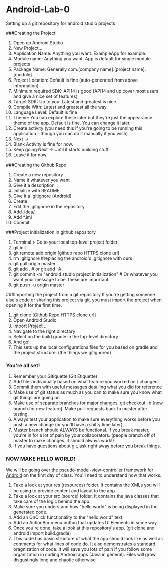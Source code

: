 Android-Lab-0
=============

Setting up a git repository for android studio projects

###Creating the Project
1. Open up Android Studio
2. New Project...
3. Application Name: Anything you want. ExampleApp for example.
4. Module name: Anything you want. App is default for single module projects
5. Package Name: Generally com.[company name].[project name].[module]
6. Project Location: Default is fine (auto-generated from above information)
7. Minimum required SDK: API14 is good (API14 and up cover most users and give a nice set of features)
8. Target SDK: Up to you. Latest and greatest is nice. 
9. Compile With: Latest and greatest all the way.
10. Language Level: Default is fine
11. Theme: You can explore these later but they're just the appearance theme of the app. Default is fine. You can change it later.
12. Create activity (you need this if you're going to be running this application - though you can do it manually if you wish)
13. Next -> 
14. Blank Activity is fine for now.
15. Keep going Next -> Until it starts building stuff. 
16. Leave it for now. 

###Creating the Github Repo
1. Create a new repository
2. Name it whatever you want
3. Give it a description
4. Initialize with README
5. Give it a .gitignore (Android)
6. Create
7. Edit the .gitignore in the repository
8. Add .idea/
9. Add *.iml
10. Commit

###Project initialization in github repository
1. Terminal > Go to your local top-level project folder
2. git init
3. git remote add origin [github repo HTTPS clone url]
4. rm .gitignore #replacing the android's .gitignore with ours
5. git pull origin master
6. git add . # or git add -A
7. git commit -m "android studio project initialization" # Or whatever you want your message to be. these are important.
8. git push -u origin master

###Importing the project from a git repository
If you're getting someone else's code or sharing this project via git, you must import the project when opening it for the first time.

1. git clone [Github Repo HTTPS clone url]
2. Open Android Studio
3. Import Project ...
4. Navigate to the right directory
5. Select on the build.gradle in the top-level directory
6. And go! 
7. This sets up the local configurations files for you based on gradle and the project structure. (the things we gitignored)


### You're all set!
1. Remember your Gitiquette (Git Etiquette)
2. Add files individually based on what feature you worked on / changed
3. Commit them with useful messages detailing what you did for reference
4. Make use of git status as much as you can to make sure you know what git things are going on
5. Make use of separate branches for major changes. git checkout -b [new branch for new feature]. Make pull-requests back to master after testing.
6. Always test your application to make sure everything works before you push a new change (or you'll have a shitty time later). 
7. Master branch should ALWAYS be functional. If you break master, you're in for a lot of pain by your collaborators. (people branch off of master to make changes. it should always work!)
8. If you have questions about git, ask right away before you break things. 

### NOW MAKE HELLO WORLD!
We will be going over the pseudo-model-view-controller framework for [Android](http://stackoverflow.com/a/12139782) on the first day of class. You'll need to understand how that works.

1. Take a look at your res (resources) folder. It contains the XMLs you will be using to provide content and layout to the app. 
2. Take a look at your src (source) folder. It contains the java classes that take care of the logic behind the app. 
3. Make sure you understand how "hello world" is being displayed in the generated code. 
4. Add an OnClick functionality to the "hello world" text. 
5. Add an ActionBar menu button that updates UI Elements in some way. 
6. Once you're done, take a look at this repository's app. (git clone and android import build.gradle) 
7. This code has basic structure of what the app should look like as well as comments for what lines of code do. It also demonstrates a standard oragnization of code. It will save you lots of pain if you follow some organization in coding Android apps (Java in general). Files will grow disgustingly long and chaotic otherwise.
